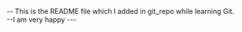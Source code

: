 -- This is the README file which I added in git_repo while learning Git.
<br>
--I am very happy ---
